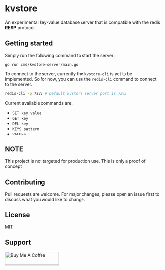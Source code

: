 # **kvstore**

An experimental key-value database server that is compatible with the redis **RESP** protocol.

## Getting started

Simply run the following command to start the server:

```bash
go run cmd/kvstore-server/main.go
```

To connect to the server, currently the `kvstore-cli` is yet to be implemented. So for now, you can use the `redis-cli` command to connect to the server.

```bash
redis-cli -p 7275 # Default kvstore server port is 7275
```

Current available commands are:

- `SET key value`
- `GET key`
- `DEL key`
- `KEYS pattern`
- `VALUES`

## NOTE

This project is not targeted for production use. This is only a proof of concept

## Contributing

Pull requests are welcome. For major changes, please open an issue first to discuss what you would like to change.

## License

[MIT](https://choosealicense.com/licenses/mit/)

## Support

<a href="https://www.buymeacoffee.com/hotpotato" target="_blank"><img src="https://www.buymeacoffee.com/assets/img/custom_images/orange_img.png" alt="Buy Me A Coffee" style="height: 41px !important;width: 174px !important;box-shadow: 0px 3px 2px 0px rgba(190, 190, 190, 0.5) !important;-webkit-box-shadow: 0px 3px 2px 0px rgba(190, 190, 190, 0.5) !important;" ></a>
